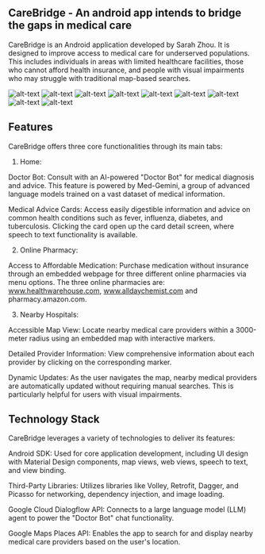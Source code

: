 

## CareBridge - An android app intends to bridge the gaps in medical care

CareBridge is an Android application developed by Sarah Zhou. It is designed to improve access to medical care for underserved populations. This includes individuals in areas with limited healthcare facilities, those who cannot afford health insurance, and people with visual impairments who may struggle with traditional map-based searches.

![alt-text](https://github.com/sarahf-zh/my-android/blob/main/CareBridge/screen_snapshots/Screen1.png)
![alt-text](https://github.com/sarahf-zh/my-android/blob/main/CareBridge/screen_snapshots/Screen2.png)
![alt-text](https://github.com/sarahf-zh/my-android/blob/main/CareBridge/screen_snapshots/Screen3.png)
![alt-text](https://github.com/sarahf-zh/my-android/blob/main/CareBridge/screen_snapshots/Screen4.png)
![alt-text](https://github.com/sarahf-zh/my-android/blob/main/CareBridge/screen_snapshots/Screen5.png)
![alt-text](https://github.com/sarahf-zh/my-android/blob/main/CareBridge/screen_snapshots/Screen6.png)
![alt-text](https://github.com/sarahf-zh/my-android/blob/main/CareBridge/screen_snapshots/Screen7.png)
![alt-text](https://github.com/sarahf-zh/my-android/blob/main/CareBridge/screen_snapshots/Screen8.png)
![alt-text](https://github.com/sarahf-zh/my-android/blob/main/CareBridge/screen_snapshots/Screen9.png)

## Features

CareBridge offers three core functionalities through its main tabs:

1. Home:

Doctor Bot: Consult with an AI-powered "Doctor Bot" for medical diagnosis and advice. This feature is powered by Med-Gemini, a group of advanced language models trained on a vast dataset of medical information.

Medical Advice Cards: Access easily digestible information and advice on common health conditions such as fever, influenza, diabetes, and tuberculosis. Clicking the card open up the card detail screen, where speech to text functionality is available.

2. Online Pharmacy:

Access to Affordable Medication: Purchase medication without insurance through an embedded webpage for three different online pharmacies via menu options. The three online pharmacies are: www.healthwarehouse.com, www.alldaychemist.com and pharmacy.amazon.com.

3. Nearby Hospitals:

Accessible Map View: Locate nearby medical care providers within a 3000-meter radius using an embedded map with interactive markers.

Detailed Provider Information: View comprehensive information about each provider by clicking on the corresponding marker.

Dynamic Updates: As the user navigates the map, nearby medical providers are automatically updated without requiring manual searches. This is particularly helpful for users with visual impairments.

## Technology Stack

CareBridge leverages a variety of technologies to deliver its features:

Android SDK: Used for core application development, including UI design with Material Design components, map views, web views, speech to text, and view binding.

Third-Party Libraries: Utilizes libraries like Volley, Retrofit, Dagger, and Picasso for networking, dependency injection, and image loading.

Google Cloud Dialogflow API: Connects to a large language model (LLM) agent to power the "Doctor Bot" chat functionality.

Google Maps Places API: Enables the app to search for and display nearby medical care providers based on the user's location.

